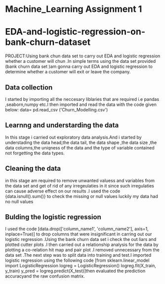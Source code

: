 # Machine_Learning Assignment 1
# EDA-and-logistic-regression-on-bank-churn-dataset
PROJECT:Using bank chun data set to carry out EDA and logistic regression whether a customer will chun .In simple terms using the data set provided (bank churn data set )am gonna carry out EDA and logistic regression to determine whether a customer will exit or leave the company.

## Data collection
I started by importing all the neccesary liblaries that are required i.e pandas ,seaborn,numpy etc.I then imported and read the data with the code given below: data= pd.read_csv ('Churn_Modelling.csv')

## Learnng and understarding the data
In this stage i carried out exploratory data analysis.And i started by understading the data head,the data tail, the data shape ,the data size ,the data columns,the uniqness of the data and the type of variable contained not forgetting the data types.

## Cleaning the data
in this stage am required to remove unwanted valuess and variables from the data set and get of rid of any irregeulaties in it since such irregulaties can cause adverse effect on our results .I used the code {data.isnull().sum()} to check the missing or null values luckily my data had no null values

## Bulding the logistic regression
I used the code [data.drop(['column_name1', 'column_name2'], axis=1, inplace=True)] to drop columns that were insignificant in carring out our logistic regression .Using the bank churn data set i check the out liars and plotted cutter plots .I then carried out a relationship analysis for the data by plotting a co-relation hit map and pair plot .I removed unnecessary from the data set .The next step was to split data into training and test.I imported logistic regression using the following code [from sklearn.linear_model import LogisticRegression logreg = LogisticRegression() logreg.fit(X_train, y_train) y_pred = logreg.predict(X_test)]then evaluated the prediction accuracyand the raw confusion matrix.
